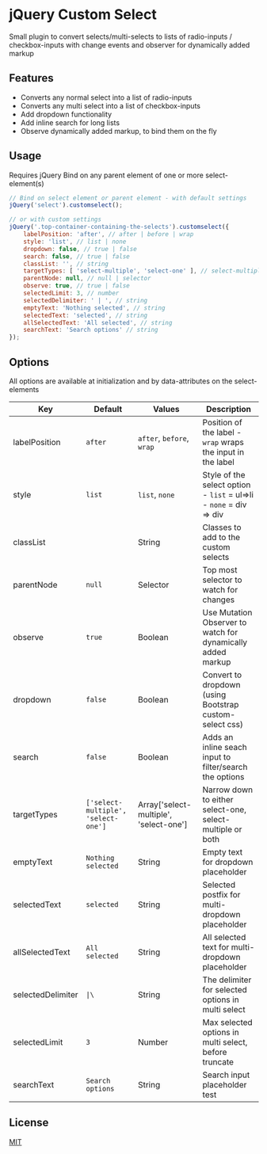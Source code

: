 # jQuery Custom Select

Small plugin to convert selects/multi-selects to lists of radio-inputs / checkbox-inputs with change events and observer for dynamically added markup

## Features
* Converts any normal select into a list of radio-inputs
* Converts any multi select into a list of checkbox-inputs
* Add dropdown functionality
* Add inline search for long lists
* Observe dynamically added markup, to bind them on the fly

## Usage
Requires jQuery
Bind on any parent element of one or more select-element(s)
```javascript
// Bind on select element or parent element - with default settings
jQuery('select').customselect();

// or with custom settings
jQuery('.top-container-containing-the-selects').customselect({
    labelPosition: 'after', // after | before | wrap
    style: 'list', // list | none
    dropdown: false, // true | false
    search: false, // true | false
    classList: '', // string
    targetTypes: [ 'select-multiple', 'select-one' ], // select-multiple | select-one
    parentNode: null, // null | selector
    observe: true, // true | false
    selectedLimit: 3, // number
    selectedDelimiter: ' | ', // string
    emptyText: 'Nothing selected', // string
    selectedText: 'selected', // string
    allSelectedText: 'All selected', // string
    searchText: 'Search options' // string
});
```

## Options

All options are available at initialization and by data-attributes on the select-elements

| Key                       | Default             					| Values                     				|  Description                                                                  |
| --------------------------|---------------------------------------|-------------------------------------------|-------------------------------------------------------------------------------|
| labelPosition             | `after`             					| `after`, `before`, `wrap`  				| Position of the label - `wrap` wraps the input in the label  				    |
| style            			| `list`              					| `list`, `none` 							| Style of the select option - `list` = ul=>li - `none` = div => div            |
| classList            		|               						| String									| Classes to add to the custom selects            								|
| parentNode            	| `null`              					| Selector									| Top most selector to watch for changes            							|
| observe                   | `true`              					| Boolean                    				| Use Mutation Observer to watch for dynamically added markup                   |
| dropdown                  | `false`              					| Boolean                    				| Convert to dropdown (using Bootstrap custom-select css)                       |
| search                	| `false`              					| Boolean                    				| Adds an inline seach input to filter/search the options                       |
| targetTypes               | `['select-multiple', 'select-one']`   | Array['select-multiple', 'select-one']    | Narrow down to either select-one, select-multiple or both                     |
| emptyText         		| `Nothing selected`  					| String                     				| Empty text for dropdown placeholder                                           |
| selectedText      		| `selected`          					| String                     				| Selected postfix for multi-dropdown placeholder                               |
| allSelectedText   		| `All selected`      					| String                     				| All selected text for multi-dropdown placeholder 							    |
| selectedDelimiter   		| `\|\`      								| String                     				| The delimiter for selected options in multi select					        |
| selectedLimit   			| `3`      								| Number                     				| Max selected options in multi select, before truncate					        |
| searchText   				| `Search options`      				| String                     				| Search input placeholder test					        						|

## License
[MIT](https://choosealicense.com/licenses/mit/)